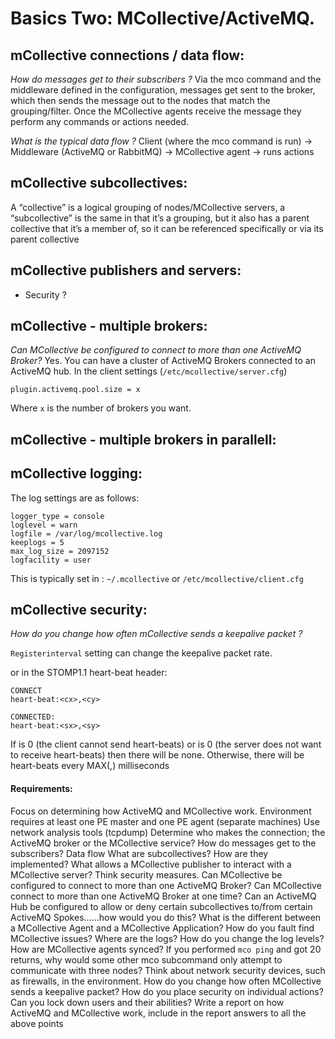 # Basics Two: MCollective/ActiveMQ.

## mCollective connections / data flow:

*How do messages get to their subscribers ?*
Via the mco command and the middleware defined in the configuration, messages get sent to the broker, which then sends the message out to the nodes that match the grouping/filter. Once the MCollective agents receive the message they perform any commands or actions needed.

*What is the typical data flow ?*
Client  (where the mco command is run)   ->  Middleware (ActiveMQ or RabbitMQ) -> MCollective agent -> runs actions


## mCollective subcollectives:

A “collective” is a logical grouping of nodes/MCollective servers, a “subcollective” is the same in that it’s a grouping, but it also has a parent collective that it’s a member of, so it can be referenced specifically or via its parent collective


## mCollective publishers and servers:

- Security ?

## mCollective - multiple brokers:

*Can MCollective be configured to connect to more than one ActiveMQ Broker?*
Yes. You can have a cluster of ActiveMQ Brokers connected to an ActiveMQ hub.
In the client settings (`/etc/mcollective/server.cfg`)

```
plugin.activemq.pool.size = x
```

Where `x` is the number of brokers you want.


## mCollective - multiple brokers in parallell:



## mCollective logging:

The log settings are as follows:

```
logger_type = console
loglevel = warn
logfile = /var/log/mcollective.log
keeplogs = 5
max_log_size = 2097152
logfacility = user
```

This is typically set in :  `~/.mcollective` or `/etc/mcollective/client.cfg`


## mCollective security:

*How do you change how often mCollective sends a keepalive packet ?*

`Registerinterval` setting can change the keepalive packet rate.

or in the STOMP1.1 heart-beat header:

```
CONNECT
heart-beat:<cx>,<cy>

CONNECTED:
heart-beat:<sx>,<sy>
```

If <cx> is 0 (the client cannot send heart-beats) or <sy> is 0 (the server does not want to receive heart-beats) then there will be none.
Otherwise, there will be heart-beats every MAX(<cx>,<sy>) milliseconds






#### Requirements:

Focus on determining how ActiveMQ and MCollective work.
Environment requires at least one PE master and one PE agent (separate machines)
Use network analysis tools (tcpdump)
Determine who makes the connection; the ActiveMQ broker or the MCollective service?
How do messages get to the subscribers?
Data flow
What are subcollectives? How are they implemented?
What allows a MCollective publisher to interact with a MCollective server? Think security measures.
Can MCollective be configured to connect to more than one ActiveMQ Broker?
Can MCollective connect to more than one ActiveMQ Broker at one time?
Can an ActiveMQ Hub be configured to allow or deny certain subcollectives to/from certain ActiveMQ Spokes......how would you do this?
What is the different between a MCollective Agent and a MCollective Application?
How do you fault find MCollective issues? Where are the logs? How do you change the log levels?
How are MCollective agents synced?
If you performed `mco ping` and got 20 returns, why would some other mco subcommand only attempt to communicate with three nodes?
Think about network security devices, such as firewalls, in the environment. How do you change how often MCollective sends a keepalive packet?
How do you place security on individual actions?  Can you lock down users and their abilities?
Write a report on how ActiveMQ and MCollective work, include in the report answers to all the above points
